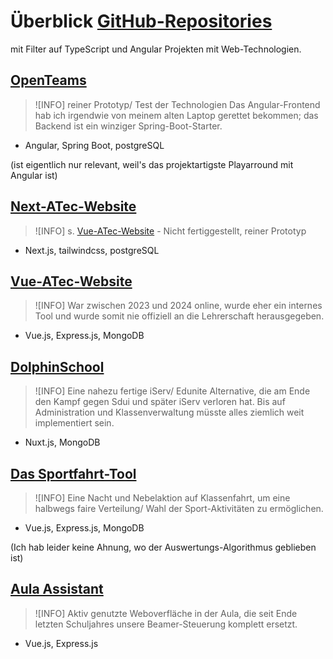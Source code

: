 # Überblick [GitHub-Repositories](https://github.com/chfuchte)

mit Filter auf TypeScript und Angular Projekten mit Web-Technologien.

## [OpenTeams](https://github.com/chfuchte/openteams)

> ![INFO]
> reiner Prototyp/ Test der Technologien
> Das Angular-Frontend hab ich irgendwie von meinem alten Laptop gerettet bekommen;
> das Backend ist ein winziger Spring-Boot-Starter. 

- Angular, Spring Boot, postgreSQL

(ist eigentlich nur relevant, weil's das projektartigste Playarround mit Angular ist)

## [Next-ATec-Website](https://github.com/chfuchte/aula.teschnik-website)

> ![INFO]
> s. [Vue-ATec-Website](#vue-atec-website) - Nicht fertiggestellt, reiner Prototyp

- Next.js, tailwindcss, postgreSQL

## [Vue-ATec-Website](https://github.com/chfuchte/ATecVue)

> ![INFO]
> War zwischen 2023 und 2024 online, wurde eher ein internes Tool und wurde somit nie offiziell an die Lehrerschaft herausgegeben.

- Vue.js, Express.js, MongoDB

## [DolphinSchool](https://github.com/filip326/DolphinSchool)

> ![INFO]
> Eine nahezu fertige iServ/ Edunite Alternative, die am Ende den Kampf gegen Sdui und später iServ verloren hat.
> Bis auf Administration und Klassenverwaltung müsste alles ziemlich weit implementiert sein.

- Nuxt.js, MongoDB

## [Das Sportfahrt-Tool](https://github.com/filip326/DolphinVote-Sportfahrt10)

> ![INFO]
> Eine Nacht und Nebelaktion auf Klassenfahrt, um eine halbwegs faire Verteilung/ Wahl der Sport-Aktivitäten zu ermöglichen.

- Vue.js, Express.js, MongoDB

(Ich hab leider keine Ahnung, wo der Auswertungs-Algorithmus geblieben ist)

## [Aula Assistant](https://github.com/filip326/aua)

> ![INFO]
> Aktiv genutzte Weboverfläche in der Aula, die seit Ende letzten Schuljahres unsere Beamer-Steuerung komplett ersetzt.

- Vue.js, Express.js

